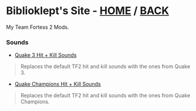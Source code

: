 # Biblioklept's Site - [HOME](https://biblioklept.github.io/) / [BACK](https://biblioklept.github.io/mods)
My Team Fortess 2 Mods.

### Sounds

- [Quake 3 Hit + Kill Sounds](./dl/q3hk.vpk)
> Replaces the default TF2 hit and kill sounds with the ones from Quake 3.
- [Quake Champions Hit + Kill Sounds](./dl/qchk.vpk)
> Replaces the default TF2 hit and kill sounds with the ones from Quake Champions.